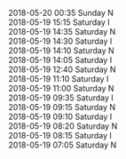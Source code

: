 2018-05-20 00:35 Sunday  N  
2018-05-19 15:15 Saturday  I  
2018-05-19 14:35 Saturday  N  
2018-05-19 14:30 Saturday  I  
2018-05-19 14:10 Saturday  N  
2018-05-19 14:05 Saturday  I  
2018-05-19 12:40 Saturday  N  
2018-05-19 11:10 Saturday  I  
2018-05-19 11:00 Saturday  N  
2018-05-19 09:35 Saturday  I  
2018-05-19 09:15 Saturday  N  
2018-05-19 09:10 Saturday  I  
2018-05-19 08:20 Saturday  N  
2018-05-19 08:15 Saturday  I  
2018-05-19 07:05 Saturday  N  
